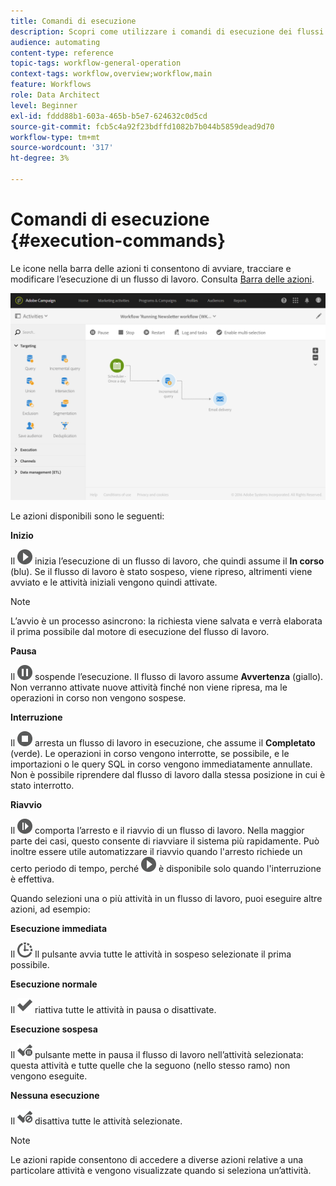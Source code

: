 ```yaml
---
title: Comandi di esecuzione
description: Scopri come utilizzare i comandi di esecuzione dei flussi di lavoro.
audience: automating
content-type: reference
topic-tags: workflow-general-operation
context-tags: workflow,overview;workflow,main
feature: Workflows
role: Data Architect
level: Beginner
exl-id: fddd88b1-603a-465b-b5e7-624632c0d5cd
source-git-commit: fcb5c4a92f23bdffd1082b7b044b5859dead9d70
workflow-type: tm+mt
source-wordcount: '317'
ht-degree: 3%

---
```


# Comandi di esecuzione {#execution-commands}

Le icone nella barra delle azioni ti consentono di avviare, tracciare e modificare l’esecuzione di un flusso di lavoro. Consulta [Barra delle azioni](../../automating/using/workflow-interface.md#action-bar).

![](assets/wkf_execution_2.png)

Le azioni disponibili sono le seguenti:

**Inizio**

Il ![](assets/play_darkgrey-24px.png) inizia l’esecuzione di un flusso di lavoro, che quindi assume il **In corso** (blu). Se il flusso di lavoro è stato sospeso, viene ripreso, altrimenti viene avviato e le attività iniziali vengono quindi attivate.

>[!NOTE]
>
>L’avvio è un processo asincrono: la richiesta viene salvata e verrà elaborata il prima possibile dal motore di esecuzione del flusso di lavoro.

**Pausa**

Il ![](assets/pause_darkgrey-24px.png) sospende l’esecuzione. Il flusso di lavoro assume **Avvertenza** (giallo). Non verranno attivate nuove attività finché non viene ripresa, ma le operazioni in corso non vengono sospese.

**Interruzione**

Il ![](assets/stop_darkgrey-24px.png) arresta un flusso di lavoro in esecuzione, che assume il **Completato** (verde). Le operazioni in corso vengono interrotte, se possibile, e le importazioni o le query SQL in corso vengono immediatamente annullate. Non è possibile riprendere dal flusso di lavoro dalla stessa posizione in cui è stato interrotto.

**Riavvio**

Il ![](assets/pauseplay_darkgrey-24px.png) comporta l’arresto e il riavvio di un flusso di lavoro. Nella maggior parte dei casi, questo consente di riavviare il sistema più rapidamente. Può inoltre essere utile automatizzare il riavvio quando l&#39;arresto richiede un certo periodo di tempo, perché ![](assets/play_darkgrey-24px.png) è disponibile solo quando l&#39;interruzione è effettiva.

Quando selezioni una o più attività in un flusso di lavoro, puoi eseguire altre azioni, ad esempio:

**Esecuzione immediata**

Il ![](assets/pending_darkgrey-24px.png) Il pulsante avvia tutte le attività in sospeso selezionate il prima possibile.

**Esecuzione normale**

Il ![](assets/check_darkgrey-24px.png) riattiva tutte le attività in pausa o disattivate.

**Esecuzione sospesa**

Il ![](assets/check_pause_darkgrey-24px.png) pulsante mette in pausa il flusso di lavoro nell’attività selezionata: questa attività e tutte quelle che la seguono (nello stesso ramo) non vengono eseguite.

**Nessuna esecuzione**

Il ![](assets/checkdisable.png) disattiva tutte le attività selezionate.

>[!NOTE]
>
>Le azioni rapide consentono di accedere a diverse azioni relative a una particolare attività e vengono visualizzate quando si seleziona un’attività.

